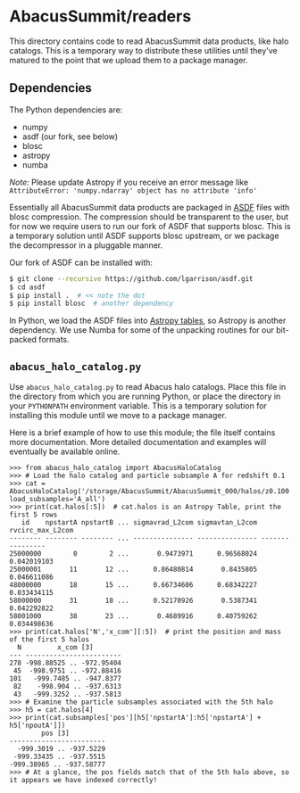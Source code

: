 # AbacusSummit/readers

This directory contains code to read AbacusSummit data products, like halo catalogs.
This is a temporary way to distribute these utilities until they've matured to the
point that we upload them to a package manager.

## Dependencies
The Python dependencies are:
- numpy
- asdf (our fork, see below)
- blosc
- astropy
- numba

*Note:* Please update Astropy if you receive an error message like `AttributeError: 'numpy.ndarray' object has no attribute 'info'`

Essentially all AbacusSummit data products are packaged in [ASDF](https://asdf.readthedocs.io/)
files with blosc compression.  The compression should be transparent to the user, but for now
we require users to run our fork of ASDF that supports blosc.  This is a temporary solution until
ASDF supports blosc upstream, or we package the decompressor in a pluggable manner.

Our fork of ASDF can be installed with:
```bash
$ git clone --recursive https://github.com/lgarrison/asdf.git
$ cd asdf
$ pip install .  # << note the dot
$ pip install blosc  # another dependency
```

In Python, we load the ASDF files into [Astropy tables](http://docs.astropy.org/en/stable/table/),
so Astropy is another dependency.  We use Numba for some of the unpacking routines for our bit-packed
formats.

## `abacus_halo_catalog.py`
Use `abacus_halo_catalog.py` to read Abacus halo catalogs.  Place this file in the directory
from which you are running Python, or place the directory in your `PYTHONPATH` environment variable.
This is a temporary solution for installing this module until we move to a package manager.

Here is a brief example of how to use this module; the file itself contains more documentation.
More detailed documentation and examples will eventually be available online.

```pycon
>>> from abacus_halo_catalog import AbacusHaloCatalog
>>> # Load the halo catalog and particle subsample A for redshift 0.1
>>> cat = AbacusHaloCatalog('/storage/AbacusSummit/AbacusSummit_000/halos/z0.100', load_subsamples='A_all')
>>> print(cat.halos[:5])  # cat.halos is an Astropy Table, print the first 5 rows
   id    npstartA npstartB ... sigmavrad_L2com sigmavtan_L2com rvcirc_max_L2com
-------- -------- -------- ... --------------- --------------- ----------------
25000000        0        2 ...       0.9473971      0.96568024      0.042019103
25000001       11       12 ...      0.86480814       0.8435805      0.046611086
48000000       18       15 ...      0.66734606      0.68342227      0.033434115
58000000       31       18 ...      0.52170926       0.5387341      0.042292822
58001000       38       23 ...       0.4689916      0.40759262      0.034498636
>>> print(cat.halos['N','x_com'][:5])  # print the position and mass of the first 5 halos
  N         x_com [3]        
--- ------------------------
278 -998.88525 .. -972.95404
 45  -998.9751 .. -972.88416
101   -999.7485 .. -947.8377
 82    -998.904 .. -937.6313
 43   -999.3252 .. -937.5813
>>> # Examine the particle subsamples associated with the 5th halo
>>> h5 = cat.halos[4]
>>> print(cat.subsamples['pos'][h5['npstartA']:h5['npstartA'] + h5['npoutA']])
        pos [3]         
------------------------
  -999.3019 .. -937.5229
 -999.33435 .. -937.5515
-999.38965 .. -937.58777
>>> # At a glance, the pos fields match that of the 5th halo above, so it appears we have indexed correctly!
```

